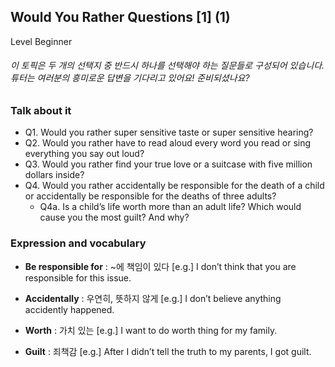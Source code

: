## Would You Rather Questions [1] (1)
Level Beginner
###### 이 토픽은 두 개의 선택지 중 반드시 하나를 선택해야 하는 질문들로 구성되어 있습니다. 튜터는 여러분의 흥미로운 답변을 기다리고 있어요! 준비되셨나요?

### Talk about it
- Q1. Would you rather super sensitive taste or super sensitive hearing?- Q2. Would you rather have to read aloud every word you read or sing everything you say out loud?- Q3. Would you rather find your true love or a suitcase with five million dollars inside?- Q4. Would you rather accidentally be responsible for the death of a child or accidentally be responsible for the deaths of three adults?  - Q4a. Is a child’s life worth more than an adult life? Which would cause you the most guilt? And why?
### Expression and vocabulary
- **Be responsible for** : ~에 책임이 있다
[e.g.] I don’t think that you are responsible for this issue.

- **Accidentally** : 우연히, 뜻하지 않게
[e.g.] I don’t believe anything accidently happened.

- **Worth** : 가치 있는
[e.g.] I want to do worth thing for my family.

- **Guilt** : 죄책감
[e.g.] After I didn’t tell the truth to my parents, I got guilt.


